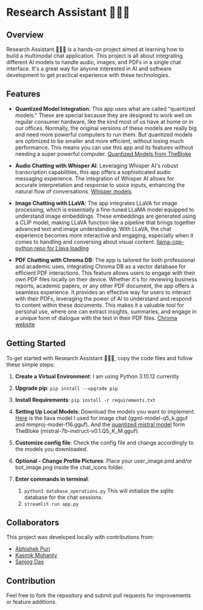 # Research Assistant 👨🏻‍💻
## Overview


Research Assistant 👨🏻‍💻 is a hands-on project aimed at learning how to build a multimodal chat application. This project is all about integrating different AI models to handle audio, images, and PDFs in a single chat interface. It's a great way for anyone interested in AI and software development to get practical experience with these technologies.


## Features


- **Quantized Model Integration**: This app uses what are called "quantized models." These are special because they are designed to work well on regular consumer hardware, like the kind most of us have at home or in our offices. Normally, the original versions of these models are really big and need more powerful computers to run them. But quantized models are optimized to be smaller and more efficient, without losing much performance. This means you can use this app and its features without needing a super powerful computer. [Quantized Models from TheBloke](https://huggingface.co/TheBloke)


- **Audio Chatting with Whisper AI**: Leveraging Whisper AI's robust transcription capabilities, this app offers a sophisticated audio messaging experience. The integration of Whisper AI allows for accurate interpretation and response to voice inputs, enhancing the natural flow of conversations.
[Whisper models](https://huggingface.co/collections/openai/whisper-release-6501bba2cf999715fd953013)


- **Image Chatting with LLaVA**: The app integrates LLaVA for image processing, which is essentially a fine-tuned LLaMA model equipped to understand image embeddings. These embeddings are generated using a CLIP model, making LLaVA function like a pipeline that brings together advanced text and image understanding. With LLaVA, the chat experience becomes more interactive and engaging, especially when it comes to handling and conversing about visual content. [llama-cpp-python repo for Llava loading](https://github.com/abetlen/llama-cpp-python)


- **PDF Chatting with Chroma DB**: The app is tailored for both professional and academic uses, integrating Chroma DB as a vector database for efficient PDF interactions. This feature allows users to engage with their own PDF files locally on their device. Whether it's for reviewing business reports, academic papers, or any other PDF document, the app offers a seamless experience. It provides an effective way for users to interact with their PDFs, leveraging the power of AI to understand and respond to content within these documents. This makes it a valuable tool for personal use, where one can extract insights, summaries, and engage in a unique form of dialogue with the text in their PDF files. [Chroma website](https://docs.trychroma.com/)




## Getting Started


To get started with Research Assistant 👨🏻‍💻, copy the code files and follow these simple steps:


1. **Create a Virtual Environment**: I am using Python 3.10.12 currently


2. **Upgrade pip**: ```pip install --upgrade pip```


3. **Install Requirements**: ```pip install -r requirements.txt```


4. **Setting Up Local Models**: Download the models you want to implement. [Here](https://huggingface.co/mys/ggml_llava-v1.5-7b/tree/main) is the llava model I used for image chat (ggml-model-q5_k.gguf and mmproj-model-f16.gguf).
And the [quantized mistral model](https://huggingface.co/TheBloke/Mistral-7B-Instruct-v0.1-GGUF) form TheBloke (mistral-7b-instruct-v0.1.Q5_K_M.gguf).


5. **Customize config file**: Check the config file and change accordingly to the models you downloaded.


6. **Optional - Change Profile Pictures**: Place your user_image.pnd and/or bot_image.png inside the chat_icons folder.

7. **Enter commands in terminal**:
   1. ```python3 database_operations.py``` This will initialize the sqlite database for the chat sessions.
   2. ```streamlit run app.py```

## Collaborators

This project was developed locally with contributions from:

- [Abhishek Puri](https://github.com/puri-abhishek)
- [Kasmik Mohanty](https://github.com/kasmikmohanty)
- [Sanjog Das](https://github.com/Sanjogdas1718)

## Contribution
Feel free to fork the repository and submit pull requests for improvements or feature additions.
